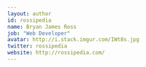 ```yaml
---
layout: author
id: rossipedia
name: Bryan James Ross
job: "Web Developer"
avatar: http://i.stack.imgur.com/IWt8s.jpg
twitter: rossipedia
website: http://rossipedia.com/
---
```

